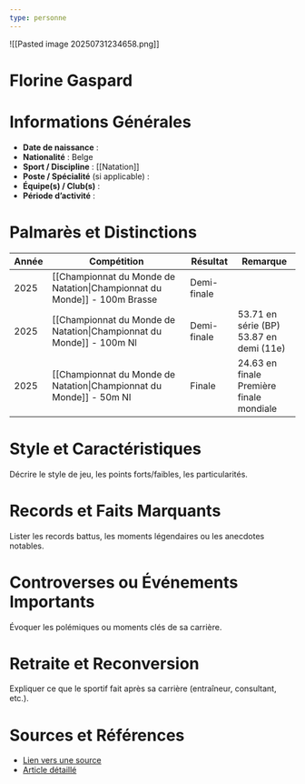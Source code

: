 ```yaml
---
type: personne
---
```

![[Pasted image 20250731234658.png]]
# Florine Gaspard

# Informations Générales
- **Date de naissance** :  
- **Nationalité** :  Belge
- **Sport / Discipline** : [[Natation]] 
- **Poste / Spécialité** (si applicable) :  
- **Équipe(s) / Club(s)** :  
- **Période d’activité** :  

# Palmarès et Distinctions
| Année | Compétition                                                              | Résultat    | Remarque                                    |
| ----- | ------------------------------------------------------------------------ | ----------- | ------------------------------------------- |
| 2025  | [[Championnat du Monde de Natation\|Championnat du Monde]] - 100m Brasse | Demi-finale |                                             |
| 2025  | [[Championnat du Monde de Natation\|Championnat du Monde]] - 100m Nl     | Demi-finale | 53.71 en série (BP)<br>53.87 en demi (11e)  |
| 2025  | [[Championnat du Monde de Natation\|Championnat du Monde]] - 50m Nl      | Finale      | 24.63 en finale<br>Première finale mondiale |

# Style et Caractéristiques
Décrire le style de jeu, les points forts/faibles, les particularités.

# Records et Faits Marquants
Lister les records battus, les moments légendaires ou les anecdotes notables.

# Controverses ou Événements Importants
Évoquer les polémiques ou moments clés de sa carrière.

# Retraite et Reconversion
Expliquer ce que le sportif fait après sa carrière (entraîneur, consultant, etc.).

# Sources et Références
- [Lien vers une source](#)
- [Article détaillé](#)
